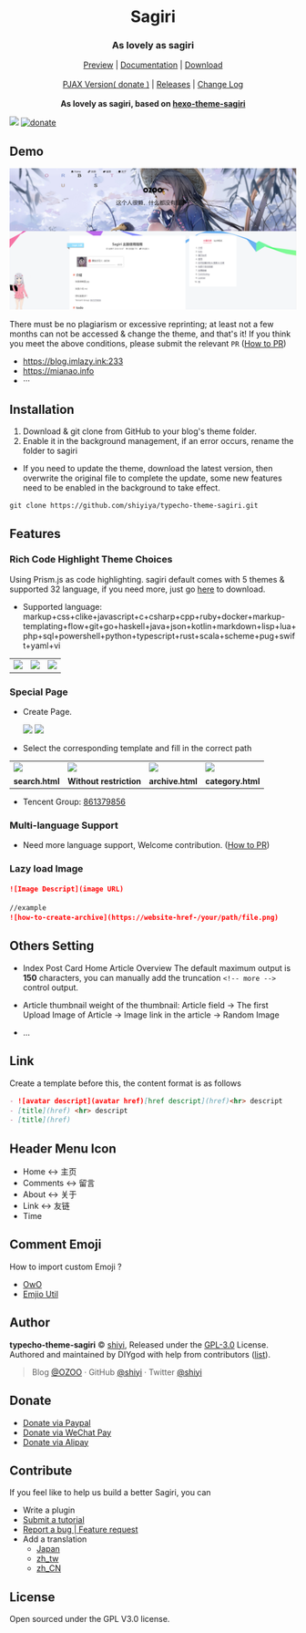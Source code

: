 <h1 align="center">Sagiri</h1>
<h3 align="center">As lovely as sagiri</h3>

<p align="center">
  <a href="">Preview</a> |
  <a href="https://shiyiya.github.io/typecho-theme-sagiri">Documentation</a> |
  <a href="https://github.com/shiyiya/typecho-theme-sagiri/archive/master.zip">Download</a>
  <br />
  <br />
  <a href="https://github.com/shiyiya/typecho-theme-sagiri/tree/pjax">PJAX Version( donate )</a> |
  <a href="https://github.com/shiyiya/typecho-theme-sagiri/releases">Releases</a> |
  <a href="./doc/changelog.md">Change Log</a>
  <br />
  <br />
    <b>As lovely as sagiri, based on <a href="https://github.com/DIYgod/hexo-theme-sagiri">hexo-theme-sagiri</a></b>
</p>

[![](https://img.shields.io/badge/license-GPL%203-blue.svg?style=flat-square)](https://github.com/shiyiya/typecho-theme-sagiri/blob/master/LICENSE) [![donate](https://img.shields.io/badge/$-donate-ff69b4.svg?style=flat-square)](https://github.com/shiyiya/typecho-theme-sagiri#Donate)

## Demo

![shot](./screenshot.png)

There must be no plagiarism or excessive reprinting; at least not a few months can not be accessed & change the theme, and that's it!
If you think you meet the above conditions, please submit the relevant `PR` ([How to PR](#Contribute))

- https://blog.imlazy.ink:233
- https://mianao.info
- ···

## Installation

1. Download & git clone from GitHub to your blog's theme folder.
2. Enable it in the background management, if an error occurs, rename the folder to sagiri

- If you need to update the theme, download the latest version, then overwrite the original file to complete the update, some new features need to be enabled in the background to take effect.

```shell
git clone https://github.com/shiyiya/typecho-theme-sagiri.git
```

## Features

### Rich Code Highlight Theme Choices

Using Prism.js as code highlighting. sagiri default comes with 5 themes & supported 32 language, if you need more, just go [here](https://prismjs.com/) to download.

- Supported language: markup+css+clike+javascript+c+csharp+cpp+ruby+docker+markup-templating+flow+git+go+haskell+java+json+kotlin+markdown+lisp+lua+php+sql+powershell+python+typescript+rust+scala+scheme+pug+swift+yaml+vi

<table>
  <tr>
    <td><img src="https://i.loli.net/2019/10/18/4qOlZUzcpF6Lo7P.png"></td>
    <td><img src="https://i.loli.net/2019/10/18/keoYfqXAdcyTS3I.png"></td>
    <td><img src="https://i.loli.net/2019/10/18/GDqMJtTC9EYykAm.png"></td>
  </tr>
</table>

### Special Page

- Create Page.

  <tr>
     <td><img src="https://i.loli.net/2019/10/18/kC5uPUYEdlSca1J.png"></td>
     <td><img src="https://i.loli.net/2019/10/18/MGRDZzT7ABSswyU.png"></td>
   </tr>

- Select the corresponding template and fill in the correct path

<table>
  <tr>
     <td><img style="width:20%" src="https://i.loli.net/2019/10/18/vhp6BCEgjRwXa3O.png"></td>
     <td><img style="width:20%" src="https://i.loli.net/2019/10/18/YbMNLlRIfxASFOT.png"></td>
     <td><img style="width:20%" src="https://i.loli.net/2019/10/18/gk7YqFKSBsZAzQL.png"></td>
     <td><img style="width:20%" src="https://i.loli.net/2019/10/18/ltpdW326brZ94UB.png"></td>
  </tr>
  <tr>
     <td><b>search.html</b></td>
     <td><b>Without restriction</b></td>
     <td><b>archive.html</b></td>
     <td><b>category.html</b></td>
   </tr>
</table>

- Tencent Group: [861379856](https://jq.qq.com/?_wv=1027&k=5kACJ6v)

### Multi-language Support

- Need more language support, Welcome contribution. ([How to PR](#Contribute))

### Lazy load Image

```markdown
![Image Descript](image URL)

//example
![how-to-create-archive](https://website-href-/your/path/file.png)
```

## Others Setting

- Index Post Card
  Home Article Overview The default maximum output is **150** characters, you can manually add the truncation `<!-- more -->` control output.

- Article thumbnail
  weight of the thumbnail: Article field -> The first Upload Image of Article -> Image link in the article -> Random Image

- ...

## Link

Create a template before this, the content format is as follows

```markdown
- ![avatar descript](avatar href)[href descript](href)<hr> descript
- [title](href) <hr> descript
- [title](href)
```

## Header Menu Icon

- Home <-> 主页
- Comments <-> 留言
- About <-> 关于
- Link <-> 友链
- Time

## Comment Emoji

How to import custom Emoji ?

- [OwO](https://github.com/DIYgod/OwO)
- [Emjio Util](./util/emjioUtil.min.js)

## Author

**typecho-theme-sagiri** © [shiyi](https://github.com/shiyiya), Released under the [GPL-3.0](./LICENSE) License.<br>
Authored and maintained by DIYgod with help from contributors ([list](https://github.com/shiyiya/typecho-theme-sagiri/contributors)).

> Blog [@OZOO](http://www.runtua.cn) · GitHub [@shiyi](https://github.com/shiyiya) · Twitter [@shiyi](https://twitter.com/)

## Donate

- [Donate via Paypal](https://paypal.me/)
- [Donate via WeChat Pay](https://i.loli.net/2019/10/27/n5fAVZyRlN63EH4.png)
- [Donate via Alipay]()

## Contribute

If you feel like to help us build a better Sagiri, you can

- Write a plugin
- [Submit a tutorial](https://github.com/shiyiya/typecho-theme-sagiri/tree/gh-pages)
- [Report a bug | Feature request](https://github.com/shiyiya/typecho-theme-sagiri/issues/new/choose)
- Add a translation
  - [Japan](https://github.com/shiyiya/typecho-theme-sagiri/blob/master/libray/i18n/lang/ja.php)
  - [zh_tw](https://github.com/shiyiya/typecho-theme-sagiri/blob/master/libray/i18n/lang/zh_TW.php)
  - [zh_CN](https://github.com/shiyiya/typecho-theme-sagiri/blob/master/libray/i18n/lang/zh_CN.php)

## License

Open sourced under the GPL V3.0 license.
